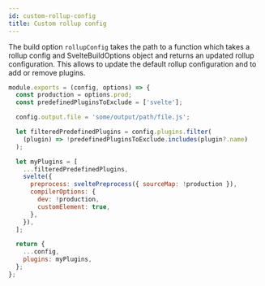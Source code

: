 ```yaml
---
id: custom-rollup-config
title: Custom rollup config
---
```


The build option `rollupConfig` takes the path to a function which takes a rollup config and SvelteBuildOptions object and returns an updated rollup configuration. This allows to update the default rollup configuration and to add or remove plugins.

```js
module.exports = (config, options) => {
  const production = options.prod;
  const predefinedPluginsToExclude = ['svelte'];

  config.output.file = 'some/output/path/file.js';

  let filteredPredefinedPlugins = config.plugins.filter(
    (plugin) => !predefinedPluginsToExclude.includes(plugin?.name)
  );

  let myPlugins = [
    ...filteredPredefinedPlugins,
    svelte({
      preprocess: sveltePreprocess({ sourceMap: !production }),
      compilerOptions: {
        dev: !production,
        customElement: true,
      },
    }),
  ];

  return {
    ...config,
    plugins: myPlugins,
  };
};
```

